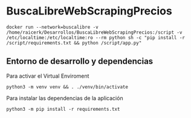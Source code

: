 # BuscaLibreWebScrapingPrecios


```shell
docker run --network=buscalibre -v /home/raicerk/Desarrollos/BuscaLibreWebScrapingPrecios:/script -v /etc/localtime:/etc/localtime:ro --rm python sh -c "pip install -r /script/requirements.txt && python /script/app.py"
```

## Entorno de desarrollo y dependencias

Para activar el Virtual Enviroment

```shell
python3 -m venv venv && . ./venv/bin/activate
```

Para instalar las dependencias de la aplicación
```shell
python3 -m pip install -r requirements.txt